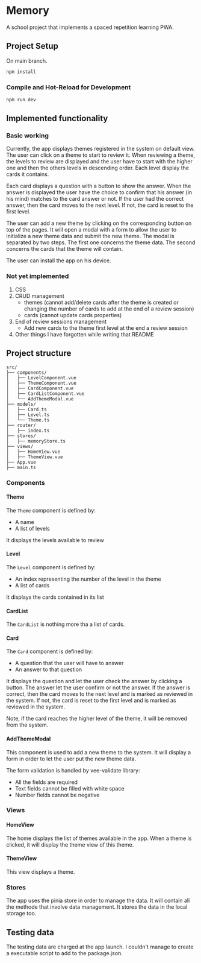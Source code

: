 # Memory

A school project that implements a spaced repetition learning PWA.

## Project Setup

On main branch.

```sh
npm install
```

### Compile and Hot-Reload for Development

```sh
npm run dev
```

## Implemented functionality

### Basic working 

Currently, the app displays themes registered in the system on default view.
The user can click on a theme to start to review it. When reviewing a theme,
the levels to review are displayed and the user have to start with the higher
one and then the others levels in descending order. Each level display the 
cards it contains.

Each card displays a question with a button to show the answer. When the answer
is displayed the user have the choice to confirm that his answer (in his mind) 
matches to the card answer or not. If the user had the correct answer, then the card
moves to the next level. If not, the card is reset to the first level.

The user can add a new theme by clicking on the corresponding button on top of the pages.
It will open a modal with a form to allow the user to initialize a new theme data and submit the new theme.
The modal is separated by two steps. The first one concerns the theme data. The second concerns the cards
that the theme will contain.

The user can install the app on his device.

### Not yet implemented

1. CSS
2. CRUD management
   - themes (cannot add/delete cards after the theme is created or 
   changing the number of cards to add at the end of a review session)
   - cards (cannot update cards properties)
3. End of review sessions management
   - Add new cards to the theme first level at the end a review session
4. Other things I have forgotten while writing that README

## Project structure

````
src/
├── components/
│   ├── LevelComponent.vue
│   ├── ThemeComponent.vue
│   ├── CardComponent.vue
│   ├── CardListComponent.vue
│   └── AddThemeModal.vue
├── models/
│   ├── Card.ts
│   ├── Level.ts
│   └── Theme.ts
├── router/
│   ├── index.ts
├── stores/
│   ├── memoryStore.ts
├── views/
│   ├── HomeView.vue
│   ├── ThemeView.vue
├── App.vue
├── main.ts

````

### Components

#### Theme

The `Theme` component is defined by:
- A name
- A list of levels

It displays the levels available to review

#### Level

The `Level` component is defined by:
- An index representing the number of the level in the theme
- A list of cards

It displays the cards contained in its list

#### CardList

The `CardList` is nothing more tha a list of cards.

#### Card

The `Card` component is defined by:
- A question that the user will have to answer
- An answer to that question

It displays the question and let the user check the answer by clicking a button.
The answer let the user confirm or not the answer. If the answer is correct, then 
the card moves to the next level and is marked as reviewed in the system.
If not, the card is reset to the first level and is marked as reviewed in the system.

Note, if the card reaches the higher level of the theme, it will be removed from the system.

#### AddThemeModal

This component is used to add a new theme to the system. It will display a 
form in order to let the user put the new theme data.

The form validation is handled by vee-validate library:
- All the fields are required
- Text fields cannot be filled with white space
- Number fields cannot be negative

### Views

#### HomeView

The home displays the list of themes available in the app.
When a theme is clicked, it will display the theme view of this theme.

#### ThemeView

This view displays a theme.

### Stores

The app uses the pinia store in order to manage the data. It will contain all
the methode that involve data management. It stores the data in the local storage too.

## Testing data

The testing data are charged at the app launch. I couldn't manage to create a executable script
to add to the package.json.